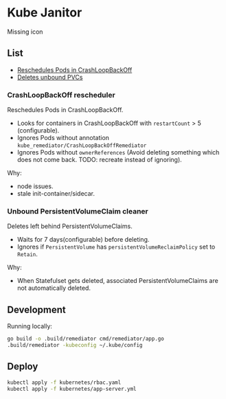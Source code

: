 # Kube Janitor
Missing icon

## List
- [Reschedules Pods in CrashLoopBackOff](#crashloopbackoff-rescheduler)
- [Deletes unbound PVCs](#unbound-persistentvolumeclaim-cleaner)

### CrashLoopBackOff rescheduler

Reschedules Pods in CrashLoopBackOff.
- Looks for containers in CrashLoopBackOff with `restartCount` > 5 (configurable).
- Ignores Pods without annotation `kube_remediator/CrashLoopBackOffRemediator`
- Ignores Pods without `ownerReferences` (Avoid deleting something which does not come back. TODO: recreate instead of ignoring).

Why:
- node issues.
- stale init-container/sidecar. 


### Unbound PersistentVolumeClaim cleaner

Deletes left behind PersistentVolumeClaims.
- Waits for 7 days(configurable) before deleting.
- Ignores if `PersistentVolume` has `persistentVolumeReclaimPolicy` set to `Retain`.


Why:
- When Statefulset gets deleted, associated PersistentVolumeClaims are not automatically deleted.


## Development

Running locally:
```bash
go build -o .build/remediator cmd/remediator/app.go
.build/remediator -kubeconfig ~/.kube/config 
```


## Deploy
```bash
kubectl apply -f kubernetes/rbac.yaml
kubectl apply -f kubernetes/app-server.yml
```


